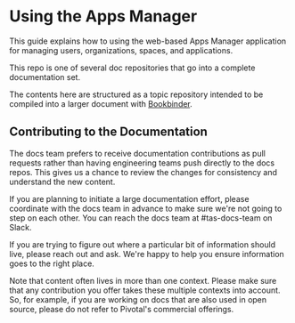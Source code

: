 # Using the Apps Manager

This guide explains how to using the web-based Apps Manager application for
managing users, organizations, spaces, and applications.

This repo is one of several doc repositories that go into a complete documentation set.

The contents here are structured as a topic repository intended to be
compiled into a larger document with
[Bookbinder](https://github.com/cloudfoundry-incubator/bookbinder).

## Contributing to the Documentation

The docs team prefers to receive documentation contributions as pull requests
rather than having engineering teams push directly to the docs repos. This
gives us a chance to review the changes for consistency and understand the new
content.

If you are planning to initiate a large documentation effort, please coordinate
with the docs team in advance to make sure we're not going to step on each
other. You can reach the docs team at #tas-docs-team on Slack.

If you are trying to figure out where a particular bit of information should
live, please reach out and ask. We're happy to help you ensure information
goes to the right place.

Note that content often lives in more than one context. Please make sure that
any contribution you offer takes these multiple contexts into account. So, for
example, if you are working on docs that are also used in open source,
please do not refer to Pivotal's commercial offerings.